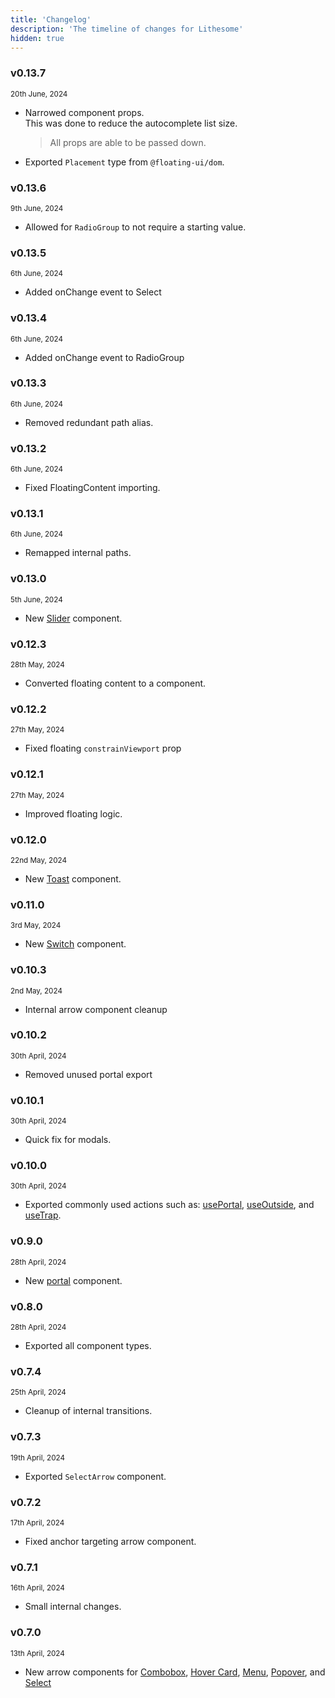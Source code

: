 ```yaml
---
title: 'Changelog'
description: 'The timeline of changes for Lithesome'
hidden: true
---
```


### v0.13.7

<small>20th June, 2024</small>

- Narrowed component props.  
  This was done to reduce the autocomplete list size.
  > All props are able to be passed down.
- Exported `Placement` type from `@floating-ui/dom`.

### v0.13.6

<small>9th June, 2024</small>

- Allowed for `RadioGroup` to not require a starting value.

### v0.13.5

<small>6th June, 2024</small>

- Added onChange event to Select

### v0.13.4

<small>6th June, 2024</small>

- Added onChange event to RadioGroup

### v0.13.3

<small>6th June, 2024</small>

- Removed redundant path alias.

### v0.13.2

<small>6th June, 2024</small>

- Fixed FloatingContent importing.

### v0.13.1

<small>6th June, 2024</small>

- Remapped internal paths.

### v0.13.0

<small>5th June, 2024</small>

- New [Slider](/docs/components/slider) component.

### v0.12.3

<small>28th May, 2024</small>

- Converted floating content to a component.

### v0.12.2

<small>27th May, 2024</small>

- Fixed floating `constrainViewport` prop

### v0.12.1

<small>27th May, 2024</small>

- Improved floating logic.

### v0.12.0

<small>22nd May, 2024</small>

- New [Toast](/docs/components/toast) component.

### v0.11.0

<small>3rd May, 2024</small>

- New [Switch](/docs/components/switch) component.

### v0.10.3

<small>2nd May, 2024</small>

- Internal arrow component cleanup

### v0.10.2

<small>30th April, 2024</small>

- Removed unused portal export

### v0.10.1

<small>30th April, 2024</small>

- Quick fix for modals.

### v0.10.0

<small>30th April, 2024</small>

- Exported commonly used actions such as: [usePortal](/docs/actions/usePortal), [useOutside](/docs/actions/useOutside), and [useTrap](/docs/actions/useTrap).

### v0.9.0

<small>28th April, 2024</small>

- New [portal](/docs/components/portal) component.

### v0.8.0

<small>28th April, 2024</small>

- Exported all component types.

### v0.7.4

<small>25th April, 2024</small>

- Cleanup of internal transitions.

### v0.7.3

<small>19th April, 2024</small>

- Exported `SelectArrow` component.

### v0.7.2

<small>17th April, 2024</small>

- Fixed anchor targeting arrow component.

### v0.7.1

<small>16th April, 2024</small>

- Small internal changes.

### v0.7.0

<small>13th April, 2024</small>

- New arrow components for [Combobox](/docs/components/combobox), [Hover Card](/docs/components/hovercard), [Menu](/docs/components/menu), [Popover](/docs/components/popover), and [Select](/docs/components/select)
